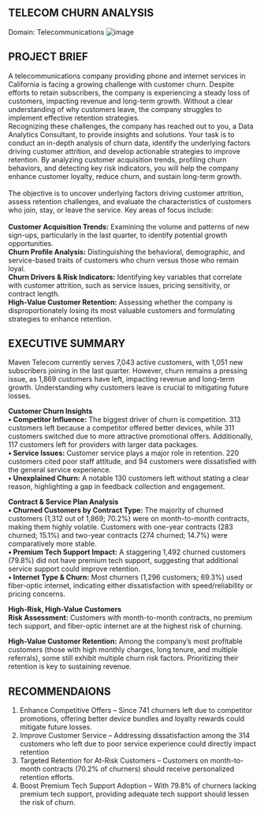 
## TELECOM CHURN ANALYSIS
Domain: Telecommunications
![image](https://github.com/user-attachments/assets/3566b6a3-a2ea-4bff-a728-5a455559723a)


## PROJECT BRIEF
A telecommunications company providing phone and internet services in California is facing a growing challenge with customer churn. Despite efforts to retain subscribers, the company is experiencing a steady loss of customers, impacting revenue and long-term growth. Without a clear understanding of why customers leave, the company struggles to implement effective retention strategies. <br>
Recognizing these challenges, the company has reached out to you, a Data Analytics Consultant, to provide insights and solutions. Your task is to conduct an in-depth analysis of churn data, identify the underlying factors driving customer attrition, and develop actionable strategies to improve retention. By analyzing customer acquisition trends, profiling churn behaviors, and detecting key risk indicators, you will help the company enhance customer loyalty, reduce churn, and sustain long-term growth.<br>
<br>
The objective is to uncover underlying factors driving customer attrition, assess retention challenges, and evaluate the characteristics of customers who join, stay, or leave the service. Key areas of focus include: <br>
<br>
**Customer Acquisition Trends:** Examining the volume and patterns of new sign-ups, particularly in the last quarter, to identify potential growth opportunities. <br>
**Churn Profile Analysis:** Distinguishing the behavioral, demographic, and service-based traits of customers who churn versus those who remain loyal. <br>
**Churn Drivers & Risk Indicators:** Identifying key variables that correlate with customer attrition, such as service issues, pricing sensitivity, or contract length. <br>
**High-Value Customer Retention:** Assessing whether the company is disproportionately losing its most valuable customers and formulating strategies to enhance retention. <br>

## EXECUTIVE SUMMARY
Maven Telecom currently serves 7,043 active customers, with 1,051 new subscribers joining in the last quarter. However, churn remains a pressing issue, as 1,869 customers have left, impacting revenue and long-term growth. Understanding why customers leave is crucial to mitigating future losses.


**Customer Churn Insights** <br>
**•	Competitor Influence:** The biggest driver of churn is competition. 313 customers left because a competitor offered better devices, while 311 customers switched due to more attractive promotional offers. Additionally, 117 customers left for providers with larger data packages. <br>
**•	Service Issues:** Customer service plays a major role in retention. 220 customers cited poor staff attitude, and 94 customers were dissatisfied with the general service experience. <br>
**•	Unexplained Churn:** A notable 130 customers left without stating a clear reason, highlighting a gap in feedback collection and engagement.

**Contract & Service Plan Analysis** <br>
**•	Churned Customers by Contract Type:** The majority of churned customers (1,312 out of 1,869; 70.2%) were on month-to-month contracts, making them highly volatile. Customers with one-year contracts (283 churned; 15.1%) and two-year contracts (274 churned; 14.7%) were comparatively more stable. <br>
**•	Premium Tech Support Impact:** A staggering 1,492 churned customers (79.8%) did not have premium tech support, suggesting that additional service support could improve retention. <br>
**•	Internet Type & Churn:** Most churners (1,296 customers; 69.3%) used fiber-optic internet, indicating either dissatisfaction with speed/reliability or pricing concerns. <br>

**High-Risk, High-Value Customers** <br>
**Risk Assessment:** Customers with month-to-month contracts, no premium tech support, and fiber-optic internet are at the highest risk of churning. <br>

**High-Value Customer Retention:** Among the company’s most profitable customers (those with high monthly charges, long tenure, and multiple referrals), some still exhibit multiple churn risk factors. Prioritizing their retention is key to sustaining revenue. <br>

## RECOMMENDAIONS 
1. Enhance Competitive Offers – Since 741 churners left due to competitor promotions, offering better device bundles and loyalty rewards could mitigate future losses. <br>
2. Improve Customer Service – Addressing dissatisfaction among the 314 customers who left due to poor service experience could directly impact retention <br>
3. Targeted Retention for At-Risk Customers – Customers on month-to-month contracts (70.2% of churners) should receive personalized retention efforts. <br>
4. Boost Premium Tech Support Adoption – With 79.8% of churners lacking premium tech support, providing adequate tech support should lessen the risk of churn. <br>

